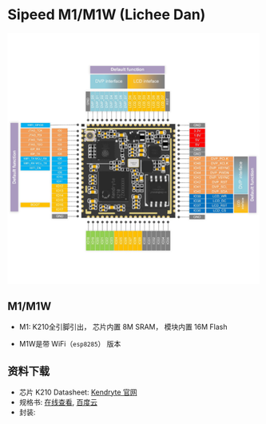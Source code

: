 Sipeed M1/M1W (Lichee Dan)
=======

![](../../assets/M1_pin.png)

## M1/M1W

* M1: K210全引脚引出， 芯片内置 8M SRAM， 模块内置 16M Flash

* M1W是带 WiFi（`esp8285`） 版本



## 资料下载

* 芯片 K210 Datasheet: [Kendryte 官网](https://kendryte.com/downloads/)
* 规格书: [在线查看](../../assets/pdf/Sipeed_Maix_M1_Specification_V1.0_20181025.pdf), [百度云](https://pan.baidu.com/s/1mYOla7TcExTuYL7CZOztMg)
* 封装: 

